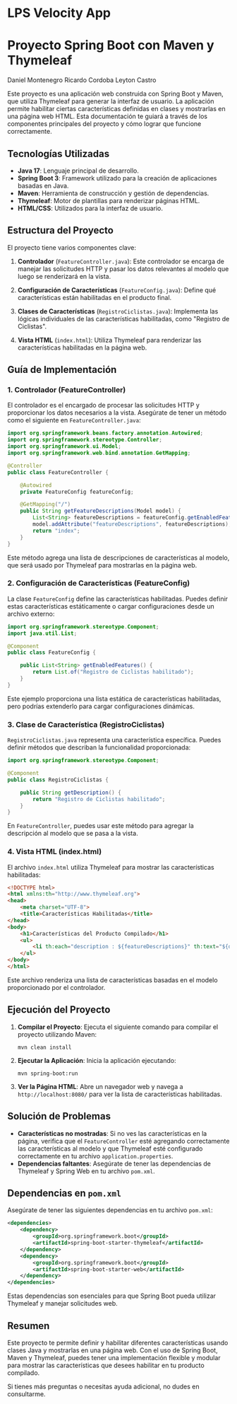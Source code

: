 # LPS Velocity App
# Proyecto Spring Boot con Maven y Thymeleaf

Daniel Montenegro
Ricardo Cordoba
Leyton Castro

Este proyecto es una aplicación web construida con Spring Boot y Maven, que utiliza Thymeleaf para generar la interfaz de usuario. La aplicación permite habilitar ciertas características definidas en clases y mostrarlas en una página web HTML. Esta documentación te guiará a través de los componentes principales del proyecto y cómo lograr que funcione correctamente.

## Tecnologías Utilizadas

- **Java 17**: Lenguaje principal de desarrollo.
- **Spring Boot 3**: Framework utilizado para la creación de aplicaciones basadas en Java.
- **Maven**: Herramienta de construcción y gestión de dependencias.
- **Thymeleaf**: Motor de plantillas para renderizar páginas HTML.
- **HTML/CSS**: Utilizados para la interfaz de usuario.

## Estructura del Proyecto

El proyecto tiene varios componentes clave:

1. **Controlador** (`FeatureController.java`): Este controlador se encarga de manejar las solicitudes HTTP y pasar los datos relevantes al modelo que luego se renderizará en la vista.

2. **Configuración de Características** (`FeatureConfig.java`): Define qué características están habilitadas en el producto final.

3. **Clases de Características** (`RegistroCiclistas.java`): Implementa las lógicas individuales de las características habilitadas, como "Registro de Ciclistas".

4. **Vista HTML** (`index.html`): Utiliza Thymeleaf para renderizar las características habilitadas en la página web.

## Guía de Implementación

### 1. Controlador (FeatureController)

El controlador es el encargado de procesar las solicitudes HTTP y proporcionar los datos necesarios a la vista. Asegúrate de tener un método como el siguiente en `FeatureController.java`:

```java
import org.springframework.beans.factory.annotation.Autowired;
import org.springframework.stereotype.Controller;
import org.springframework.ui.Model;
import org.springframework.web.bind.annotation.GetMapping;

@Controller
public class FeatureController {

    @Autowired
    private FeatureConfig featureConfig;

    @GetMapping("/")
    public String getFeatureDescriptions(Model model) {
        List<String> featureDescriptions = featureConfig.getEnabledFeatures();
        model.addAttribute("featureDescriptions", featureDescriptions);
        return "index";
    }
}
```

Este método agrega una lista de descripciones de características al modelo, que será usado por Thymeleaf para mostrarlas en la página web.

### 2. Configuración de Características (FeatureConfig)

La clase `FeatureConfig` define las características habilitadas. Puedes definir estas características estáticamente o cargar configuraciones desde un archivo externo:

```java
import org.springframework.stereotype.Component;
import java.util.List;

@Component
public class FeatureConfig {

    public List<String> getEnabledFeatures() {
        return List.of("Registro de Ciclistas habilitado");
    }
}
```

Este ejemplo proporciona una lista estática de características habilitadas, pero podrías extenderlo para cargar configuraciones dinámicas.

### 3. Clase de Característica (RegistroCiclistas)

`RegistroCiclistas.java` representa una característica específica. Puedes definir métodos que describan la funcionalidad proporcionada:

```java
import org.springframework.stereotype.Component;

@Component
public class RegistroCiclistas {

    public String getDescription() {
        return "Registro de Ciclistas habilitado";
    }
}
```

En `FeatureController`, puedes usar este método para agregar la descripción al modelo que se pasa a la vista.

### 4. Vista HTML (index.html)

El archivo `index.html` utiliza Thymeleaf para mostrar las características habilitadas:

```html
<!DOCTYPE html>
<html xmlns:th="http://www.thymeleaf.org">
<head>
    <meta charset="UTF-8">
    <title>Características Habilitadas</title>
</head>
<body>
    <h1>Características del Producto Compilado</h1>
    <ul>
        <li th:each="description : ${featureDescriptions}" th:text="${description}"></li>
    </ul>
</body>
</html>
```

Este archivo renderiza una lista de características basadas en el modelo proporcionado por el controlador.

## Ejecución del Proyecto

1. **Compilar el Proyecto**:
   Ejecuta el siguiente comando para compilar el proyecto utilizando Maven:
   ```
   mvn clean install
   ```

2. **Ejecutar la Aplicación**:
   Inicia la aplicación ejecutando:
   ```
   mvn spring-boot:run
   ```

3. **Ver la Página HTML**:
   Abre un navegador web y navega a `http://localhost:8080/` para ver la lista de características habilitadas.

## Solución de Problemas

- **Características no mostradas**: Si no ves las características en la página, verifica que el `FeatureController` esté agregando correctamente las características al modelo y que Thymeleaf esté configurado correctamente en tu archivo `application.properties`.
- **Dependencias faltantes**: Asegúrate de tener las dependencias de Thymeleaf y Spring Web en tu archivo `pom.xml`.

## Dependencias en `pom.xml`

Asegúrate de tener las siguientes dependencias en tu archivo `pom.xml`:

```xml
<dependencies>
    <dependency>
        <groupId>org.springframework.boot</groupId>
        <artifactId>spring-boot-starter-thymeleaf</artifactId>
    </dependency>
    <dependency>
        <groupId>org.springframework.boot</groupId>
        <artifactId>spring-boot-starter-web</artifactId>
    </dependency>
</dependencies>
```

Estas dependencias son esenciales para que Spring Boot pueda utilizar Thymeleaf y manejar solicitudes web.

## Resumen

Este proyecto te permite definir y habilitar diferentes características usando clases Java y mostrarlas en una página web. Con el uso de Spring Boot, Maven y Thymeleaf, puedes tener una implementación flexible y modular para mostrar las características que desees habilitar en tu producto compilado.

Si tienes más preguntas o necesitas ayuda adicional, no dudes en consultarme.

